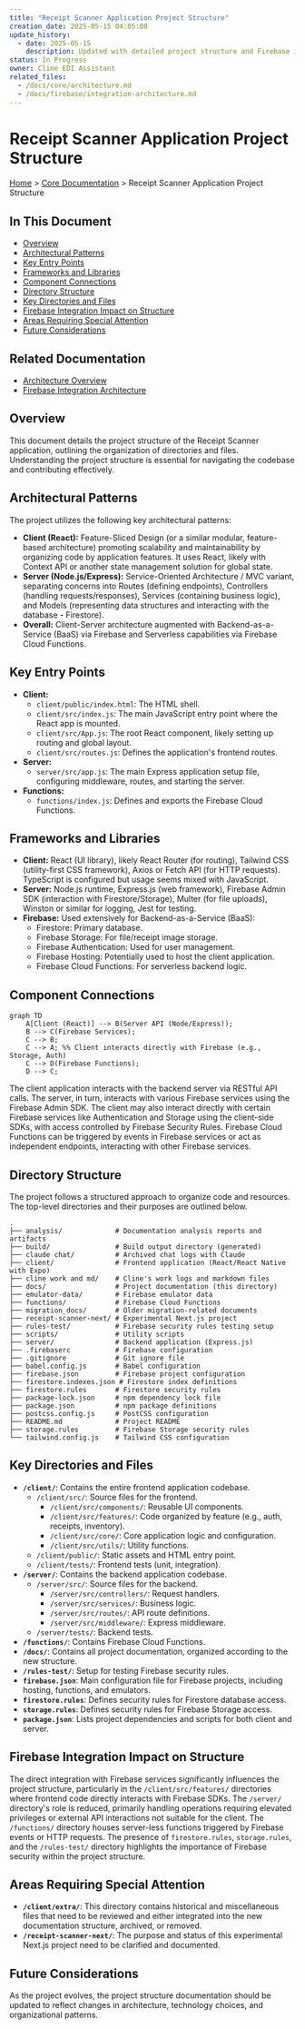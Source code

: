 ```yaml
---
title: "Receipt Scanner Application Project Structure"
creation_date: 2025-05-15 04:05:00
update_history:
  - date: 2025-05-15
    description: Updated with detailed project structure and Firebase impact.
status: In Progress
owner: Cline EDI Assistant
related_files:
  - /docs/core/architecture.md
  - /docs/firebase/integration-architecture.md
---
```


# Receipt Scanner Application Project Structure

[Home](/docs) > [Core Documentation](/docs/core) > Receipt Scanner Application Project Structure

## In This Document
- [Overview](#overview)
- [Architectural Patterns](#architectural-patterns)
- [Key Entry Points](#key-entry-points)
- [Frameworks and Libraries](#frameworks-and-libraries)
- [Component Connections](#component-connections)
- [Directory Structure](#directory-structure)
- [Key Directories and Files](#key-directories-and-files)
- [Firebase Integration Impact on Structure](#firebase-integration-impact-on-structure)
- [Areas Requiring Special Attention](#areas-requiring-special-attention)
- [Future Considerations](#future-considerations)

## Related Documentation
- [Architecture Overview](../core/architecture.md)
- [Firebase Integration Architecture](../firebase/integration-architecture.md)

## Overview

This document details the project structure of the Receipt Scanner application, outlining the organization of directories and files. Understanding the project structure is essential for navigating the codebase and contributing effectively.

## Architectural Patterns

The project utilizes the following key architectural patterns:

-   **Client (React):** Feature-Sliced Design (or a similar modular, feature-based architecture) promoting scalability and maintainability by organizing code by application features. It uses React, likely with Context API or another state management solution for global state.
-   **Server (Node.js/Express):** Service-Oriented Architecture / MVC variant, separating concerns into Routes (defining endpoints), Controllers (handling requests/responses), Services (containing business logic), and Models (representing data structures and interacting with the database - Firestore).
-   **Overall:** Client-Server architecture augmented with Backend-as-a-Service (BaaS) via Firebase and Serverless capabilities via Firebase Cloud Functions.

## Key Entry Points

-   **Client:**
    -   `client/public/index.html`: The HTML shell.
    -   `client/src/index.js`: The main JavaScript entry point where the React app is mounted.
    -   `client/src/App.js`: The root React component, likely setting up routing and global layout.
    -   `client/src/routes.js`: Defines the application's frontend routes.
-   **Server:**
    -   `server/src/app.js`: The main Express application setup file, configuring middleware, routes, and starting the server.
-   **Functions:**
    -   `functions/index.js`: Defines and exports the Firebase Cloud Functions.

## Frameworks and Libraries

-   **Client:** React (UI library), likely React Router (for routing), Tailwind CSS (utility-first CSS framework), Axios or Fetch API (for HTTP requests). TypeScript is configured but usage seems mixed with JavaScript.
-   **Server:** Node.js runtime, Express.js (web framework), Firebase Admin SDK (interaction with Firestore/Storage), Multer (for file uploads), Winston or similar for logging, Jest for testing.
-   **Firebase:** Used extensively for Backend-as-a-Service (BaaS):
    -   Firestore: Primary database.
    -   Firebase Storage: For file/receipt image storage.
    -   Firebase Authentication: Used for user management.
    -   Firebase Hosting: Potentially used to host the client application.
    -   Firebase Cloud Functions: For serverless backend logic.

## Component Connections

```mermaid
graph TD
    A[Client (React)] --> B(Server API (Node/Express));
    B --> C(Firebase Services);
    C --> B;
    C --> A; %% Client interacts directly with Firebase (e.g., Storage, Auth)
    C --> D(Firebase Functions);
    D --> C;
```
The client application interacts with the backend server via RESTful API calls. The server, in turn, interacts with various Firebase services using the Firebase Admin SDK. The client may also interact directly with certain Firebase services like Authentication and Storage using the client-side SDKs, with access controlled by Firebase Security Rules. Firebase Cloud Functions can be triggered by events in Firebase services or act as independent endpoints, interacting with other Firebase services.

## Directory Structure

The project follows a structured approach to organize code and resources. The top-level directories and their purposes are outlined below.

```
.
├── analysis/             # Documentation analysis reports and artifacts
├── build/                # Build output directory (generated)
├── claude chat/          # Archived chat logs with Claude
├── client/               # Frontend application (React/React Native with Expo)
├── cline work and md/    # Cline's work logs and markdown files
├── docs/                 # Project documentation (this directory)
├── emulator-data/        # Firebase emulator data
├── functions/            # Firebase Cloud Functions
├── migration_docs/       # Older migration-related documents
├── receipt-scanner-next/ # Experimental Next.js project
├── rules-test/           # Firebase security rules testing setup
├── scripts/              # Utility scripts
├── server/               # Backend application (Express.js)
├── .firebaserc           # Firebase configuration
├── .gitignore            # Git ignore file
├── babel.config.js       # Babel configuration
├── firebase.json         # Firebase project configuration
├── firestore.indexes.json # Firestore index definitions
├── firestore.rules       # Firestore security rules
├── package-lock.json     # npm dependency lock file
├── package.json          # npm package definitions
├── postcss.config.js     # PostCSS configuration
├── README.md             # Project README
├── storage.rules         # Firebase Storage security rules
└── tailwind.config.js    # Tailwind CSS configuration
```

## Key Directories and Files

- **`/client/`**: Contains the entire frontend application codebase.
    - `/client/src/`: Source files for the frontend.
        - `/client/src/components/`: Reusable UI components.
        - `/client/src/features/`: Code organized by feature (e.g., auth, receipts, inventory).
        - `/client/src/core/`: Core application logic and configuration.
        - `/client/src/utils/`: Utility functions.
    - `/client/public/`: Static assets and HTML entry point.
    - `/client/tests/`: Frontend tests (unit, integration).
- **`/server/`**: Contains the backend application codebase.
    - `/server/src/`: Source files for the backend.
        - `/server/src/controllers/`: Request handlers.
        - `/server/src/services/`: Business logic.
        - `/server/src/routes/`: API route definitions.
        - `/server/src/middleware/`: Express middleware.
    - `/server/tests/`: Backend tests.
- **`/functions/`**: Contains Firebase Cloud Functions.
- **`/docs/`**: Contains all project documentation, organized according to the new structure.
- **`/rules-test/`**: Setup for testing Firebase security rules.
- **`firebase.json`**: Main configuration file for Firebase projects, including hosting, functions, and emulators.
- **`firestore.rules`**: Defines security rules for Firestore database access.
- **`storage.rules`**: Defines security rules for Firebase Storage access.
- **`package.json`**: Lists project dependencies and scripts for both client and server.

## Firebase Integration Impact on Structure

The direct integration with Firebase services significantly influences the project structure, particularly in the `/client/src/features/` directories where frontend code directly interacts with Firebase SDKs. The `/server/` directory's role is reduced, primarily handling operations requiring elevated privileges or external API interactions not suitable for the client. The `/functions/` directory houses server-less functions triggered by Firebase events or HTTP requests. The presence of `firestore.rules`, `storage.rules`, and the `/rules-test/` directory highlights the importance of Firebase security within the project structure.

## Areas Requiring Special Attention

- **`/client/extra/`**: This directory contains historical and miscellaneous files that need to be reviewed and either integrated into the new documentation structure, archived, or removed.
- **`/receipt-scanner-next/`**: The purpose and status of this experimental Next.js project need to be clarified and documented.

## Future Considerations

As the project evolves, the project structure documentation should be updated to reflect changes in architecture, technology choices, and organizational patterns.
